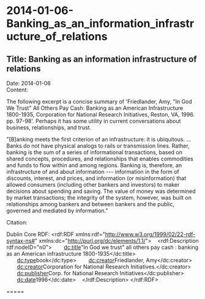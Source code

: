 # 2014-01-06-Banking_as_an_information_infrastructure_of_relations

## Title:  Banking as an information infrastructure of relations
Date: 2014-01-06  
Content:  

The following excerpt is a concise summary of 'Friedlander, Amy, "In God
We Trust" All Others Pay Cash: Banking as an American Infrastructure
1800-1935, Corporation for National Research Initiatives, Reston, VA,
1996. pp. 97-98'. Perhaps it has some utility in current conversations
about business, relationships, and trust.

"[B]anking meets the first criterion of an infrastructure: it is
ubiquitous. ... Banks do not have physical analogs to rails or
transmission lines. Rather, banking is the sum of a series of
informational transactions, based on shared concepts, procedures, and
relationships that enables commodities and funds to flow within and
among regions. Banking is, therefore, an infrastructure of and about
information --- information in the form of discounts, interest, and
prices, and information (or misinformation) that allowed consumers
(including other bankers and investors) to maker decisions about
spending and saving. The value of money was determined by market
transactions; the integrity of the system, however, was built on
relationships among bankers and between bankers and the public, governed
and mediated by information."

Citation:

Dublin Core RDF:
<rdf:RDF
xmlns:rdf="<http://www.w3.org/1999/02/22-rdf-syntax-ns#>"
xmlns:dc="<http://purl.org/dc/elements/1.1/>">
   <rdf:Description rdf:nodeID="n0">
       <dc:title>"In God we trust" all others pay cash : banking as an
American infrastructure 1800-1935</dc:title>
       <dc:type>book</dc:type>
       <dc:creator>Friedlander, Amy</dc:creator>
       <dc:creator>Corporation for National Research
Initiatives.</dc:creator>
       <dc:publisher>Corp. for National Research
Initiatives</dc:publisher>
       <dc:date>1996</dc:date>
   </rdf:Description>
</rdf:RDF>

=====
